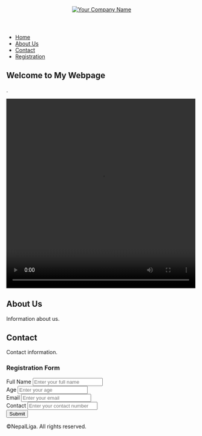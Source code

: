 <!DOCTYPE html>
<html lang="en">
<head>
    <meta charset="UTF-8">
    <meta name="viewport" content="width=device-width, initial-scale=1.0">
    <title>NepalLiga</title>
    <link rel="stylesheet" href="styles.css">
</head>
<body>
  
 <header>
        <a href="/">
            <img id="logo" src="logo.png" alt="Your Company Name">
        </a>
    </header>
    
   <p id="currentDateTime"></p>
   
  <nav>
        <ul>
            <li><a href="#home">Home</a></li>
            <li><a href="#about">About Us</a></li>
            <li><a href="#contact">Contact</a></li>
            <li><a href="#registration">Registration</a></li>
        </ul>
    </nav>

   <section id="home">
        <h1>Welcome to My Webpage</h1>
        <p>.</p>
    </section>
   
   <video width="500" height="500" controls>
        <source src="https://example.com/path/to/your/video.mp4" type="video/mp4">
        Your browser does not support the video tag.
    </video>

  <section id="about">
        <h2>About Us</h2>
        <p>Information about us.</p>
    </section>

   <section id="contact">
        <h2>Contact</h2>
        <p>Contact information.</p>
    </section>

  <section id="registration">
        </section>
        
   <div class="container mt-5">
        <div class="row justify-content-center">
            <div class="col-md-6">
                <div class="card">
                    <div class="card-header text-center">
                        <h3>Registration Form</h3>
                    </div>
                    <div class="card-body">
                        <form>
                            <div class="form-group">
                                <label for="fullName">Full Name</label>
                                <input type="text" class="form-control" id="fullName" placeholder="Enter your full name">
                            </div>
                            <div class="form-group">
                                <label for="age">Age</label>
                                <input type="number" class="form-control" id="age" placeholder="Enter your age">
                            </div>
                            <div class="form-group">
                                <label for="email">Email</label>
                                <input type="email" class="form-control" id="email" placeholder="Enter your email">
                            </div>
                            <div class="form-group">
                                <label for="contact">Contact</label>
                                <input type="text" class="form-control" id="contact" placeholder="Enter your contact number">
                            </div>
                            <button type="submit" class="btn btn-primary btn-block">Submit</button>
                        </form>
                    </div>
                </div>
            </div>
        </div>
    </div>
    
   <script src="https://code.jquery.com/jquery-3.3.1.slim.min.js"></script>
  <script src="https://cdnjs.cloudflare.com/ajax/libs/popper.js/1.14.7/umd/popper.min.js"></script>
  <script src="https://stackpath.bootstrapcdn.com/bootstrap/4.3.1/js/bootstrap.min.js"></script>

<footer>
    <p>&copy;NepalLiga. All rights reserved.</p>
</footer>


</body>
</html>

